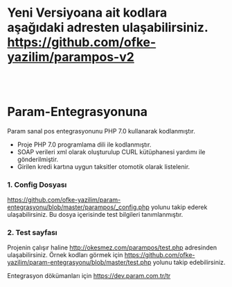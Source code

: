 # Yeni Versiyoana ait kodlara aşağıdaki adresten ulaşabilirsiniz.<br><a href='https://github.com/ofke-yazilim/parampos-v2'>https://github.com/ofke-yazilim/parampos-v2</a> 
<br><br>
# Param-Entegrasyonuna
Param sanal pos entegrasyonunu PHP 7.0 kullanarak kodlanmıştır. 
- Proje PHP 7.0 programlama dili ile kodlanmıştır.
- SOAP verileri xml olarak oluşturulup CURL kütüphanesi yardımı ile gönderilmiştir.
- Girilen kredi kartına uygun taksitler otomotik olarak listelenir.

### 1. Config Dosyası 
https://github.com/ofke-yazilim/param-entegrasyonu/blob/master/parampos/_config.php yolunu takip ederek ulaşabilirsiniz. Bu dosya içerisinde test bilgileri tanımlanmıştır.

### 2. Test sayfası
Projenin çalışır haline http://okesmez.com/parampos/test.php adresinden ulaşabilirsiniz.
Örnek kodları görmek için https://github.com/ofke-yazilim/param-entegrasyonu/blob/master/test.php yolunu takip edebilirsiniz.


Entegrasyon dökümanları için https://dev.param.com.tr/tr
